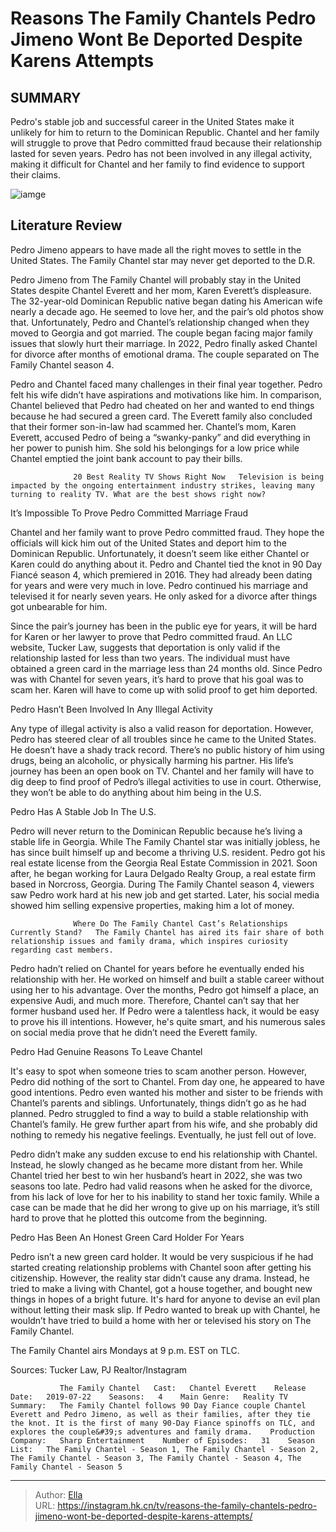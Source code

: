 # Reasons The Family Chantels Pedro Jimeno Wont Be Deported Despite Karens Attempts


## SUMMARY 



  Pedro&#39;s stable job and successful career in the United States make it unlikely for him to return to the Dominican Republic.   Chantel and her family will struggle to prove that Pedro committed fraud because their relationship lasted for seven years.   Pedro has not been involved in any illegal activity, making it difficult for Chantel and her family to find evidence to support their claims.  

![iamge](https://static1.srcdn.com/wordpress/wp-content/uploads/2023/11/reasons-the-family-chantel-s-pedro-jimeno-won-t-be-deported-despite-karen-s-attempts.jpg)

## Literature Review
Pedro Jimeno appears to have made all the right moves to settle in the United States. The Family Chantel star may never get deported to the D.R.




Pedro Jimeno from The Family Chantel will probably stay in the United States despite Chantel Everett and her mom, Karen Everett’s displeasure. The 32-year-old Dominican Republic native began dating his American wife nearly a decade ago. He seemed to love her, and the pair’s old photos show that. Unfortunately, Pedro and Chantel’s relationship changed when they moved to Georgia and got married. The couple began facing major family issues that slowly hurt their marriage. In 2022, Pedro finally asked Chantel for divorce after months of emotional drama. The couple separated on The Family Chantel season 4.




Pedro and Chantel faced many challenges in their final year together. Pedro felt his wife didn’t have aspirations and motivations like him. In comparison, Chantel believed that Pedro had cheated on her and wanted to end things because he had secured a green card. The Everett family also concluded that their former son-in-law had scammed her. Chantel’s mom, Karen Everett, accused Pedro of being a “swanky-panky” and did everything in her power to punish him. She sold his belongings for a low price while Chantel emptied the joint bank account to pay their bills.

                  20 Best Reality TV Shows Right Now   Television is being impacted by the ongoing entertainment industry strikes, leaving many turning to reality TV. What are the best shows right now?    


 It’s Impossible To Prove Pedro Committed Marriage Fraud 
         




Chantel and her family want to prove Pedro committed fraud. They hope the officials will kick him out of the United States and deport him to the Dominican Republic. Unfortunately, it doesn’t seem like either Chantel or Karen could do anything about it. Pedro and Chantel tied the knot in 90 Day Fiancé season 4, which premiered in 2016. They had already been dating for years and were very much in love. Pedro continued his marriage and televised it for nearly seven years. He only asked for a divorce after things got unbearable for him.

Since the pair’s journey has been in the public eye for years, it will be hard for Karen or her lawyer to prove that Pedro committed fraud. An LLC website, Tucker Law, suggests that deportation is only valid if the relationship lasted for less than two years. The individual must have obtained a green card in the marriage less than 24 months old. Since Pedro was with Chantel for seven years, it’s hard to prove that his goal was to scam her. Karen will have to come up with solid proof to get him deported.






 Pedro Hasn’t Been Involved In Any Illegal Activity 
         

Any type of illegal activity is also a valid reason for deportation. However, Pedro has steered clear of all troubles since he came to the United States. He doesn’t have a shady track record. There’s no public history of him using drugs, being an alcoholic, or physically harming his partner. His life’s journey has been an open book on TV. Chantel and her family will have to dig deep to find proof of Pedro’s illegal activities to use in court. Otherwise, they won’t be able to do anything about him being in the U.S.



 Pedro Has A Stable Job In The U.S. 

 




Pedro will never return to the Dominican Republic because he’s living a stable life in Georgia. While The Family Chantel star was initially jobless, he has since built himself up and become a thriving U.S. resident. Pedro got his real estate license from the Georgia Real Estate Commission in 2021. Soon after, he began working for Laura Delgado Realty Group, a real estate firm based in Norcross, Georgia. During The Family Chantel season 4, viewers saw Pedro work hard at his new job and get started. Later, his social media showed him selling expensive properties, making him a lot of money.

                  Where Do The Family Chantel Cast’s Relationships Currently Stand?   The Family Chantel has aired its fair share of both relationship issues and family drama, which inspires curiosity regarding cast members.    

Pedro hadn’t relied on Chantel for years before he eventually ended his relationship with her. He worked on himself and built a stable career without using her to his advantage. Over the months, Pedro got himself a place, an expensive Audi, and much more. Therefore, Chantel can’t say that her former husband used her. If Pedro were a talentless hack, it would be easy to prove his ill intentions. However, he&#39;s quite smart, and his numerous sales on social media prove that he didn’t need the Everett family.






 Pedro Had Genuine Reasons To Leave Chantel 
         

It&#39;s easy to spot when someone tries to scam another person. However, Pedro did nothing of the sort to Chantel. From day one, he appeared to have good intentions. Pedro even wanted his mother and sister to be friends with Chantel’s parents and siblings. Unfortunately, things didn’t go as he had planned. Pedro struggled to find a way to build a stable relationship with Chantel’s family. He grew further apart from his wife, and she probably did nothing to remedy his negative feelings. Eventually, he just fell out of love.

Pedro didn’t make any sudden excuse to end his relationship with Chantel. Instead, he slowly changed as he became more distant from her. While Chantel tried her best to win her husband’s heart in 2022, she was two seasons too late. Pedro had valid reasons when he asked for the divorce, from his lack of love for her to his inability to stand her toxic family. While a case can be made that he did her wrong to give up on his marriage, it’s still hard to prove that he plotted this outcome from the beginning.






 Pedro Has Been An Honest Green Card Holder For Years 
          

Pedro isn’t a new green card holder. It would be very suspicious if he had started creating relationship problems with Chantel soon after getting his citizenship. However, the reality star didn’t cause any drama. Instead, he tried to make a living with Chantel, got a house together, and bought new things in hopes of a bright future. It&#39;s hard for anyone to devise an evil plan without letting their mask slip. If Pedro wanted to break up with Chantel, he wouldn’t have tried to build a home with her or televised his story on The Family Chantel.



The Family Chantel airs Mondays at 9 p.m. EST on TLC.







Sources: Tucker Law, PJ Realtor/Instagram

               The Family Chantel   Cast:   Chantel Everett    Release Date:   2019-07-22    Seasons:   4    Main Genre:   Reality TV    Summary:   The Family Chantel follows 90 Day Fiance couple Chantel Everett and Pedro Jimeno, as well as their families, after they tie the knot. It is the first of many 90-Day Fiance spinoffs on TLC, and explores the couple&#39;s adventures and family drama.    Production Company:   Sharp Entertainment    Number of Episodes:   31    Season List:   The Family Chantel - Season 1, The Family Chantel - Season 2, The Family Chantel - Season 3, The Family Chantel - Season 4, The Family Chantel - Season 5      

---

> Author: [Ella](https://instagram.hk.cn/)  
> URL: https://instagram.hk.cn/tv/reasons-the-family-chantels-pedro-jimeno-wont-be-deported-despite-karens-attempts/  

